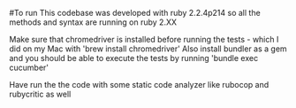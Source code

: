#To run
This codebase was developed with ruby 2.2.4p214 so all the methods and syntax are running on ruby 2.XX

Make sure that chromedriver is installed before running the tests - which I did on my Mac with 'brew install chromedriver'
Also install bundler as a gem and you should be able to execute the tests by running 'bundle exec cucumber'

Have run the the code with some static code analyzer like rubocop and rubycritic as well



